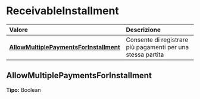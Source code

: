 # ReceivableInstallment

| Valore| Descrizione |
| :--- | :--- |
| [**AllowMultiplePaymentsForInstallment**](receivableinstallment.md#allowmultiplepaymentsforinstallment) | Consente di registrare più pagamenti per una stessa partita |

## AllowMultiplePaymentsForInstallment 

**Tipo:** Boolean	 



